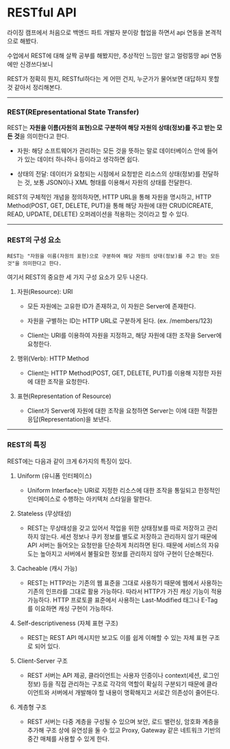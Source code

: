 # RESTful API

라이징 캠프에서 처음으로 백엔드 파트 개발자 분이랑 협업을 하면서 api 연동을 본격적으로 해봤다.

수업에서 REST에 대해 살짝 공부를 해봤지만, 추상적인 느낌만 알고 얼렁뚱땅 api 연동에만 신경쓰다보니

REST가 정확히 뭔지, RESTful하다는 게 어떤 건지, 누군가가 물어보면 대답하지 못할 것 같아서 정리해본다.

<hr />

### REST(REpresentational State Transfer)

REST는 **자원을 이름(자원의 표현)으로 구분하여 해당 자원의 상태(정보)를 주고 받는 모든 것**을 의미한다고 한다.

- 자원: 해당 소프트웨어가 관리하는 모든 것을 뜻하는 말로 데이터베이스 안에 들어가 있는 데이터 하나하나 등이라고 생각하면 쉽다.

- 상태의 전달: 데이터가 요청되는 시점에서 요청받은 리소스의 상태(정보)를 전달하는 것, 보통 JSON이나 XML 형태를 이용해서 자원의 상태를 전달한다.

REST의 구체적인 개념을 정의하자면, HTTP URL을 통해 자원을 명시하고, HTTP Method(POST, GET, DELETE, PUT)을 통해 해당 자원에 대한 CRUD(CREATE, READ, UPDATE, DELETE) 오퍼레이션을 적용하는 것이라고 할 수 있다.

<hr />

### REST의 구성 요소

    REST는 "자원을 이름(자원의 표현)으로 구분하여 해당 자원의 상태(정보)를 주고 받는 모든 것"을 의미한다고 한다.

여기서 REST의 중요한 세 가지 구성 요소가 모두 나온다.

1. 자원(Resource): URI

   - 모든 자원에는 고유한 ID가 존재하고, 이 자원은 Server에 존재한다.

   - 자원을 구별하는 ID는 HTTP URL로 구분하게 된다. (ex. /members/123)

   - Client는 URI를 이용하여 자원을 지정하고, 해당 자원에 대한 조작을 Server에 요청한다.

2. 행위(Verb): HTTP Method

   - Client는 HTTP Method(POST, GET, DELETE, PUT)를 이용해 지정한 자원에 대한 조작을 요청한다.

3. 표현(Representation of Resource)

   - Client가 Server에 자원에 대한 조작을 요청하면 Server는 이에 대한 적절한 응답(Representation)을 보낸다.

<hr />

### REST의 특징

REST에는 다음과 같이 크게 6가지의 특징이 있다.

1. Uniform (유니폼 인터페이스)

   - Uniform Interface는 URI로 지정한 리소스에 대한 조작을 통일되고 한정적인 인터페이스로 수행하는 아키텍처 스타일을 말한다.

2. Stateless (무상태성)

   - REST는 무상태성을 갖고 있어서 작업을 위한 상태정보를 따로 저장하고 관리하지 않는다. 세션 정보나 쿠키 정보를 별도로 저장하고 관리하지 않기 때문에 API 서버는 들어오는 요청만을 단순하게 처리하면 된다. 때문에 서비스의 자유도는 높아지고 서버에서 불필요한 정보를 관리하지 않아 구현이 단순해진다.

3. Cacheable (캐시 가능)

   - REST는 HTTP라는 기존의 웹 표준을 그대로 사용하기 때문에 웹에서 사용하는 기존의 인프라를 그대로 활용 가능하다. 따라서 HTTP가 가진 캐싱 기능이 적용 가능하다. HTTP 프로토콜 표준에서 사용하는 Last-Modified 태그나 E-Tag를 이요하면 캐싱 구현이 가능하다.

4. Self-descriptiveness (자체 표현 구조)

   - REST는 REST API 메시지만 보고도 이를 쉽게 이해할 수 있는 자체 표현 구조로 되어 있다.

5. Client-Server 구조

   - REST 서버는 API 제공, 클라이언트는 사용자 인증이나 context(세션, 로그인 정보) 등을 직접 관리하는 구조로 각각의 역할이 확실히 구분되기 때문에 클라이언트와 서버에서 개발해야 할 내용이 명확해지고 서로간 의존성이 줄어든다.

6. 계층형 구조

   - REST 서버는 다중 계층을 구성될 수 있으며 보안, 로드 밸런싱, 암호화 계층을 추가해 구조 상에 유연성을 둘 수 있고 Proxy, Gateway 같은 네트워크 기반의 중간 매체를 사용할 수 있게 한다.
